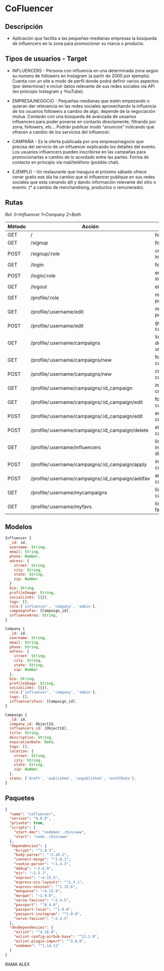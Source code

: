 # CoFluencer

## Descripción

- Aplicación que facilita a las pequeñas-medianas empresas la búsqueda de influencers en la zona para promocionar su marca o producto.

## Tipos de usuarios - Target

- INFLUENCERS - Persona con influencia en una determinada zona según su numero de followers en Instagram (a partir de 2000 por ejemplo). Cuenta con un site a modo de perfil donde podrá definir varios aspectos (por determinar) e incluir datos relevante de sus redes sociales vía API (en principio Instagram y YouTube).

- EMPRESA/NEGOCIO - Pequeñas-medianas que estén empezando o quieran dar relevancia en las redes sociales aprovechando la influencia de los usuarios followers a cambio de algo, depende de la negociación mutua.  Contarán con una búsqueda de avanzada de usuarios influencers para poder ponerse en contacto directamente, filtrando por zona, followers,  etc… Podrán publicar modo “anuncios” indicando que ofrecen a cambio de los servicios del influencer.

- CAMPAÑA - Es la oferta publicada por una empresa/negocio que precisa del servicio de un influencer explicando los detalles del evento. Los usuarios influencers pueden inscribirse en las campañas para promocionarlas a cambio de lo acordado entre  las partes. Forma de contacto en principio vía mail/teléfono (posible chat).

- EJEMPLO - Un restaurante que inaugura el próximo sábado ofrece cenar gratis ese día ha cambio que el influencer publique en sus redes sociales que esta cenando allí y dando información relevante del sitio o evento. (* a cambio de merchandising, productos o remunerado).

## Rutas

*Rol: 0=Influencer 1=Company 2=Both*

Método | Acción | Descripción | Login | Rol | Estado  
-- | -- | -- | :--: | :--: | :--:
GET | / | home | ❌ | - | - 
GET | /signup | formularios signup | ❌ | - | - 
POST | /signup/:role | crea usuario influencer/empresa | ❌ | - | - 
GET | /login | formularios login | ❌ | - | - 
POST | /login/:role | entra usuario influencer/empresa | ❌ | - | - 
GET | /logout | elimina sessión | ✅ | 2 | - 
GET | /profile/:role | muestra pantalla perfil | ✅ | 2 | -
GET | /profile/:username/edit | muestra pantalla perfil | ✅ | 2 | -
POST | /profile/:username/edit | guarda los cambios BD | ✅  | 2 | -
GET | /profile/:username/campaigns | listado campaña dependiendo del usuario | ✅  | 2 | -
GET | /profile/:username/campaigns/new | formulario nueva campaña | ✅ | 1 | -
POST | /profile/:username/campaigns/new | crea una nueva campaña | ✅ | 1 | -
GET | /profile/:username/campaigns/:id_campaign | info campaña creada | ✅ | 2 | -
GET | /profile/:username/campaigns/:id_campaign/edit | formulario campaña creada | ✅ | 1 | -
POST | /profile/:username/campaigns/:id_campaign/edit | edita una campaña creada | ✅ | 1 | -
POST | /profile/:username/campaigns/:id_campaign/delete | elimina una campaña | ✅ | 1 | -
GET | /profile/:username/influencers | listado de influencers disponibles | ✅ | 1 | -
POST | /profile/:username/campaigns/:id_campaign/apply | inscribirse en campaña creada | ✅ | 0 | -
POST | /profile/:username/campaigns/:id_campaign/addfav | añadir a favoritos campaña creada | ✅ | 0 | -
GET | /profile/:username/mycampaigns | listado mis campañas | ✅ | 2 | -
GET | /profile/:username/myfavs | listado mis favoritos | ✅ | 2 | -


## Modelos

```javascript
Influencer {
  _id: id,
  username: String,
  email: String,
  phone: Number,
  adress: {
    street: String,
    city: String,
    state: String,
    zip: Number
  }
  bio: String,
  profileImage: String,
  socialLinks: [{}],
  tags: [],
  role:['influencer', 'company', 'admin'],
  campaignsFav: [Campaign_id],
  influenceArea: String,
}

Company {
  _id: id,
  username: String,
  email: String,
  phone: String,
  adress: {
    street: String,
    city: String,
    state: String,
    zip: Number
  },
  bio: String,
  profileImage: String,
  socialLinks: [{}],
  role:['influencer', 'company', 'admin'],
  tags: [],
  influencersFavs: [Campaign_id],
}

Campaign {
  _id: id,
  company_id: ObjectId,
  influencers_id: [ObjectId],
  title: String,
  description: String,
  expirationDate: Date,
  tags: [],
  location: {
    street: String,
    city: String,
    state: String,
    zip: Number
  },
  state: ['draft', 'published', 'unpublished', 'outOfDate'],
}
```
## Paquetes

```json
{
  "name": "cofluencer",
  "version": "0.0.0",
  "private": true,
  "scripts": {
    "start-dev": "nodemon ./bin/www",
    "start": "node ./bin/www"
  },
  "dependencies": {
    "bcrypt": "^1.0.3",
    "body-parser": "~1.18.2",
    "connect-mongo": "^2.0.1",
    "cookie-parser": "~1.4.3",
    "debug": "~2.6.9",
    "ejs": "~2.5.7",
    "express": "~4.15.5",
    "express-ejs-layouts": "^2.3.1",
    "express-session": "^1.15.6",
    "mongoose": "~4.13.9",
    "morgan": "~1.9.0",
    "serve-favicon": "~2.4.5",
    "passport": "^0.4.0",
    "passport-local": "^1.0.0",
    "passport-instagram": "^1.0.0",
    "serve-favicon": "~2.4.5"
  },
  "devDependencies": {
    "eslint": "^4.16.0",
    "eslint-config-airbnb-base": "^12.1.0",
    "eslint-plugin-import": "^2.8.0",
    "nodemon": "^1.14.11"
  }
}
````

RAMA ALEX